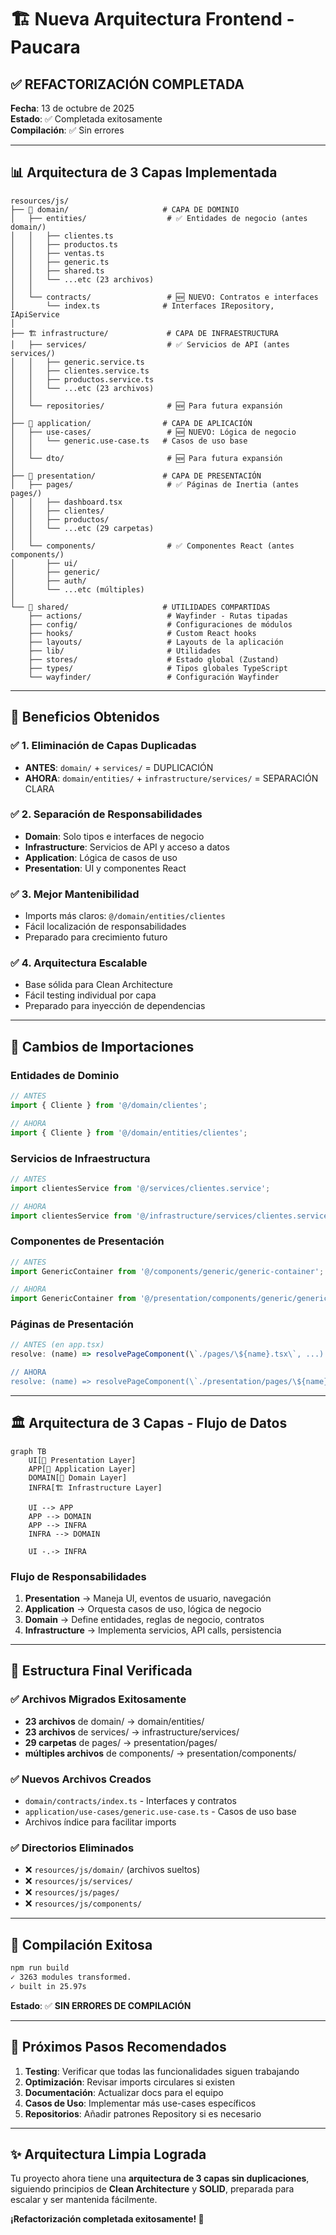 # 🏗️ Nueva Arquitectura Frontend - Paucara

## ✅ **REFACTORIZACIÓN COMPLETADA**

**Fecha**: 13 de octubre de 2025  
**Estado**: ✅ Completada exitosamente  
**Compilación**: ✅ Sin errores  

---

## 📊 **Arquitectura de 3 Capas Implementada**

```
resources/js/
├── 🎯 domain/                     # CAPA DE DOMINIO
│   ├── entities/                  # ✅ Entidades de negocio (antes domain/)
│   │   ├── clientes.ts
│   │   ├── productos.ts  
│   │   ├── ventas.ts
│   │   ├── generic.ts
│   │   ├── shared.ts
│   │   └── ...etc (23 archivos)
│   │
│   └── contracts/                 # 🆕 NUEVO: Contratos e interfaces
│       └── index.ts              # Interfaces IRepository, IApiService
│
├── 🏗️ infrastructure/             # CAPA DE INFRAESTRUCTURA  
│   ├── services/                  # ✅ Servicios de API (antes services/)
│   │   ├── generic.service.ts
│   │   ├── clientes.service.ts
│   │   ├── productos.service.ts
│   │   └── ...etc (23 archivos)
│   │
│   └── repositories/              # 🆕 Para futura expansión
│
├── 🎯 application/                # CAPA DE APLICACIÓN
│   ├── use-cases/                 # 🆕 NUEVO: Lógica de negocio
│   │   └── generic.use-case.ts   # Casos de uso base
│   │
│   └── dto/                       # 🆕 Para futura expansión
│
├── 🎨 presentation/               # CAPA DE PRESENTACIÓN
│   ├── pages/                     # ✅ Páginas de Inertia (antes pages/)
│   │   ├── dashboard.tsx
│   │   ├── clientes/
│   │   ├── productos/
│   │   └── ...etc (29 carpetas)
│   │
│   └── components/                # ✅ Componentes React (antes components/)
│       ├── ui/
│       ├── generic/
│       ├── auth/
│       └── ...etc (múltiples)
│
└── 🔧 shared/                     # UTILIDADES COMPARTIDAS
    ├── actions/                   # Wayfinder - Rutas tipadas
    ├── config/                    # Configuraciones de módulos
    ├── hooks/                     # Custom React hooks
    ├── layouts/                   # Layouts de la aplicación
    ├── lib/                       # Utilidades
    ├── stores/                    # Estado global (Zustand)
    ├── types/                     # Tipos globales TypeScript
    └── wayfinder/                 # Configuración Wayfinder
```

---

## 🎯 **Beneficios Obtenidos**

### ✅ **1. Eliminación de Capas Duplicadas**
- **ANTES**: `domain/` + `services/` = DUPLICACIÓN  
- **AHORA**: `domain/entities/` + `infrastructure/services/` = SEPARACIÓN CLARA

### ✅ **2. Separación de Responsabilidades**
- **Domain**: Solo tipos e interfaces de negocio
- **Infrastructure**: Servicios de API y acceso a datos  
- **Application**: Lógica de casos de uso
- **Presentation**: UI y componentes React

### ✅ **3. Mejor Mantenibilidad**
- Imports más claros: `@/domain/entities/clientes`
- Fácil localización de responsabilidades
- Preparado para crecimiento futuro

### ✅ **4. Arquitectura Escalable**
- Base sólida para Clean Architecture
- Fácil testing individual por capa
- Preparado para inyección de dependencias

---

## 🔄 **Cambios de Importaciones**

### Entidades de Dominio
```typescript
// ANTES
import { Cliente } from '@/domain/clientes';

// AHORA  
import { Cliente } from '@/domain/entities/clientes';
```

### Servicios de Infraestructura
```typescript
// ANTES
import clientesService from '@/services/clientes.service';

// AHORA
import clientesService from '@/infrastructure/services/clientes.service';
```

### Componentes de Presentación
```typescript
// ANTES
import GenericContainer from '@/components/generic/generic-container';

// AHORA  
import GenericContainer from '@/presentation/components/generic/generic-container';
```

### Páginas de Presentación
```typescript
// ANTES (en app.tsx)
resolve: (name) => resolvePageComponent(\`./pages/\${name}.tsx\`, ...)

// AHORA
resolve: (name) => resolvePageComponent(\`./presentation/pages/\${name}.tsx\`, ...)
```

---

## 🏛️ **Arquitectura de 3 Capas - Flujo de Datos**

```mermaid
graph TB
    UI[🎨 Presentation Layer] 
    APP[🎯 Application Layer]
    DOMAIN[🎯 Domain Layer]
    INFRA[🏗️ Infrastructure Layer]
    
    UI --> APP
    APP --> DOMAIN
    APP --> INFRA
    INFRA --> DOMAIN
    
    UI -.-> INFRA
```

### Flujo de Responsabilidades
1. **Presentation** → Maneja UI, eventos de usuario, navegación
2. **Application** → Orquesta casos de uso, lógica de negocio  
3. **Domain** → Define entidades, reglas de negocio, contratos
4. **Infrastructure** → Implementa servicios, API calls, persistencia

---

## 📁 **Estructura Final Verificada**

### ✅ Archivos Migrados Exitosamente
- **23 archivos** de domain/ → domain/entities/
- **23 archivos** de services/ → infrastructure/services/  
- **29 carpetas** de pages/ → presentation/pages/
- **múltiples archivos** de components/ → presentation/components/

### ✅ Nuevos Archivos Creados
- `domain/contracts/index.ts` - Interfaces y contratos
- `application/use-cases/generic.use-case.ts` - Casos de uso base
- Archivos índice para facilitar imports

### ✅ Directorios Eliminados
- ❌ `resources/js/domain/` (archivos sueltos)
- ❌ `resources/js/services/`
- ❌ `resources/js/pages/`  
- ❌ `resources/js/components/`

---

## 🚀 **Compilación Exitosa**

```bash
npm run build
✓ 3263 modules transformed.
✓ built in 25.97s
```

**Estado**: ✅ **SIN ERRORES DE COMPILACIÓN**

---

## 🎯 **Próximos Pasos Recomendados**

1. **Testing**: Verificar que todas las funcionalidades siguen trabajando
2. **Optimización**: Revisar imports circulares si existen
3. **Documentación**: Actualizar docs para el equipo  
4. **Casos de Uso**: Implementar más use-cases específicos
5. **Repositorios**: Añadir patrones Repository si es necesario

---

## ✨ **Arquitectura Limpia Lograda**

Tu proyecto ahora tiene una **arquitectura de 3 capas sin duplicaciones**, siguiendo principios de **Clean Architecture** y **SOLID**, preparada para escalar y ser mantenida fácilmente.

**¡Refactorización completada exitosamente! 🎉**
